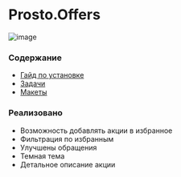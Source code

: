 # Prosto.Offers
![image](Screenshot_1708878202.png)

### Содержание
- [Гайд по установке](guide/Guide.md)
- [Задачи](https://docs.google.com/spreadsheets/d/1bZUJEiRbK3ZebznaZvm3w2OP2KGgd-zL-l0Q-gPOlyw/edit#gid=0)
- [Макеты](https://www.figma.com/file/l1XHhTb5gT5eWrTSrWVvb1/Prosto.Offers?type=design&node-id=0-1&mode=design&t=pOFASaSw05zQ5ZK4-0)
### Реализовано
- Возможность добавлять акции в избранное
- Фильтрация по избранным
- Улучшены обращения
- Темная тема
- Детальное описание акции
